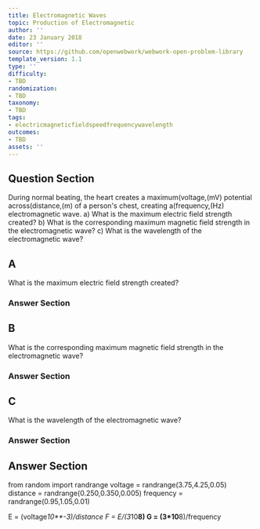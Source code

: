 ```yaml
---
title: Electromagnetic Waves
topic: Production of Electromagnetic
author: ''
date: 23 January 2018
editor: ''
source: https://github.com/openwebwork/webwork-open-problem-library
template_version: 1.1
type: ''
difficulty:
- TBD
randomization:
- TBD
taxonomy:
- TBD
tags:
- electricmagneticfieldspeedfrequencywavelength
outcomes:
- TBD
assets: ''
---
```


## Question Section 

During normal beating, the heart creates a maximum(voltage,(mV) potential across(distance,(m) of a person's chest, creating a(frequency,(Hz) electromagnetic wave.
a) What is the maximum electric field strength created?
b) What is the corresponding maximum magnetic field strength in the electromagnetic wave?
c) What is the wavelength of the electromagnetic wave?

## A
What is the maximum electric field strength created?
### Answer Section
## B
What is the corresponding maximum magnetic field strength in the electromagnetic wave?
### Answer Section
## C
What is the wavelength of the electromagnetic wave?
### Answer Section


## Answer Section

from random import randrange
voltage = randrange(3.75,4.25,0.05)
distance = randrange(0.250,0.350,0.005)
frequency = randrange(0.95,1.05,0.01)

E = (voltage*10**-3)/distance
F = E/(3*10**8)
G = (3*10**8)/frequency